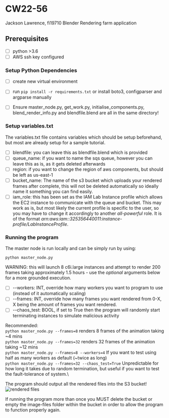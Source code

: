 # CW22-56

Jackson Lawrence, fi19710
Blender Rendering farm application

## Prerequisites

- [ ] python >3.6
- [ ] AWS ssh key configured

### Setup Python Dependencies

- [ ] create new virtual environment
- [ ] run `pip install -r requirements.txt` or install boto3, configparser and argparse manually
- [ ] Ensure master_node.py, get_work.py, initialise_components.py, blend_render_info.py and blendfile.blend are all in the same directory!


### Setup variables.txt

The variables.txt file contains variables which should be setup beforehand, but most are already setup for a sample tutorial.
- [ ] blendfile: you can leave this as blendfile.blend which is provided
- [ ] queue_name: if you want to name the sqs queue, however you can leave this as is, as it gets deleted afterwards
- [ ] region: if you want to change the region of aws components, but should be left as us-east-1
- [ ] bucket_name: The name of the s3 bucket which uploads your rendered frames after complete, this will not be deleted automatically so ideally name it something you can find easily.
- [ ] iam_role: this has been set as the IAM Lab Instance profile which allows the EC2 instance to communicate with the queue and bucket. This may work as is, but most likely the current profile is specific to the user, so you may have to change it accordingly to another *all-powerful* role. It is of the format *arn:aws:iam::325356440011:instance-profile/LabInstanceProfile*.

### Running the program
The master node is run locally and can be simply run by using:
```
python master_node.py
```
WARNING: this will launch 8 c6i.large instances and attempt to render 200 frames taking approximately 1.5 hours - use the *optional* arguments below for a more grounded execution.

- [ ] --workers: INT, override how many workers you want to program to use (instead of it automatically scaling)
- [ ] --frames: INT, override how many frames you want rendered from 0-X, X being the amount of frames you want rendered.
- [ ] --chaos_test: BOOL, if set to True then the program will randomly start terminating instances to simulate malicious activity

Recommended:\
```python master_node.py --frames=8``` renders 8 frames of the animation taking  ~4 mins\
```python master_node.py --frames=32``` renders 32 frames of the animation taking ~12 mins\
```python master_node.py --frames=8 --workers=4``` If you want to test using half as many workers as default (~twice as long)\
```python master_node.py --frames=32 --chaos_test=True``` Unpredictable for how long it takes due to random termination, but useful if you want to test the fault-tolerance of system.\

The program should output all the rendered files into the S3 bucket!
![rendered files](https://user-images.githubusercontent.com/42301022/206001982-86f93f05-c21c-478d-b749-47a3a7ebbfaf.png)

If running the program more than once you MUST delete the bucket or empty the image-files folder within the bucket in order to allow the program to function properly again.
